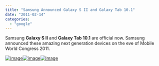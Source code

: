 ```yaml
---
title: "Samsung Announced Galaxy S II and Galaxy Tab 10.1"
date: "2011-02-14"
categories: 
  - "google"
---
```


Samsung **Galaxy S II** and **Galaxy Tab 10.1** are official now. Samsung announced these amazing next generation devices on the eve of Mobile World Congress 2011.

[![image](images/image%5B8%5D.png "image")![image](images/image%5B13%5D.png "image")![image](http://lh6.ggpht.com/_40bmzDo_mBs/TVk5QXr_hqI/AAAAAAAAByA/Kb_uHOPAiIs/image_thumb%5B7%5D.png?imgmax=800 "image")](http://lh5.ggpht.com/_40bmzDo_mBs/TVk5LEDXBzI/AAAAAAAABxs/a_MxmV8CUEQ/s1600-h/image%5B3%5D.png)
